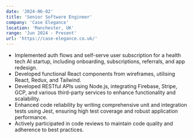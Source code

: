 ```yaml
---
date: '2024-06-02'
title: 'Senior Software Engineer'
company: 'Case Elegance'
location: 'Manchester, UK'
range: 'Jun 2024 - Present'
url: 'https://case-elegance.co.uk/'
---
```


- Implemented auth flows and self-serve user subscription for a health tech AI startup, including onboarding, subscriptions, referrals, and app redesign.
- Developed functional React components from wireframes, utilising React, Redux, and Tailwind.
- Developed RESTful APIs using Node.js, integrating Firebase, Stripe, GCP, and various third-party services to enhance functionality and scalability.
- Enhanced code reliability by writing comprehensive unit and integration tests using Jest, ensuring high test coverage and robust application performance.
- Actively participated in code reviews to maintain code quality and adherence to best practices.
